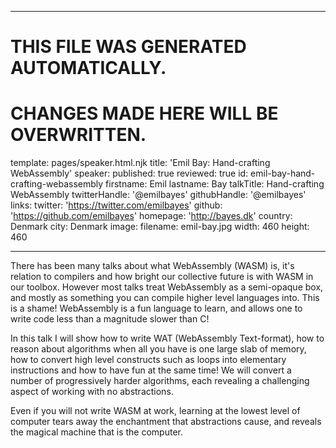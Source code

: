 ----

# THIS FILE WAS GENERATED AUTOMATICALLY.
# CHANGES MADE HERE WILL BE OVERWRITTEN.

template: pages/speaker.html.njk
title: 'Emil Bay: Hand-crafting WebAssembly'
speaker:
  published: true
  reviewed: true
  id: emil-bay-hand-crafting-webassembly
  firstname: Emil
  lastname: Bay
  talkTitle: Hand-crafting WebAssembly
  twitterHandle: '@emilbayes'
  githubHandle: '@emilbayes'
  links:
    twitter: 'https://twitter.com/emilbayes'
    github: 'https://github.com/emilbayes'
    homepage: 'http://bayes.dk'
  country: Denmark
  city: Denmark
  image:
    filename: emil-bay.jpg
    width: 460
    height: 460

----

There has been many talks about what WebAssembly (WASM) is, it's relation to
compilers and how bright our collective future is with WASM in our toolbox.
However most talks treat WebAssembly as a semi-opaque box, and mostly as
something you can compile higher level languages into. This is a shame!
WebAssembly is a fun language to learn, and allows one to write code less than
a magnitude slower than C!

In this talk I will show how to write WAT (WebAssembly Text-format), how to
reason about algorithms when all you have is one large slab of memory, how to
convert high level constructs such as loops into elementary instructions and
how to have fun at the same time! We will convert a number of progressively
harder algorithms, each revealing a challenging aspect of working with no
abstractions.

Even if you will not write WASM at work, learning at the lowest level of
computer tears away the enchantment that abstractions cause, and reveals the
magical machine that is the computer.